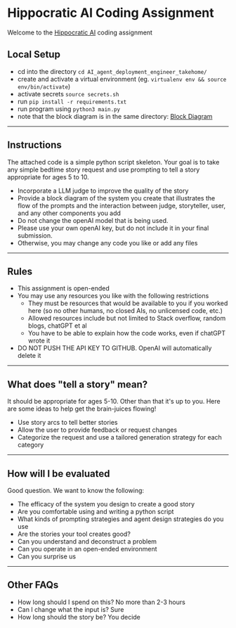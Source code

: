 # Hippocratic AI Coding Assignment

Welcome to the [Hippocratic AI](https://www.hippocraticai.com) coding assignment

## Local Setup

- cd into the directory `cd AI_agent_deployment_engineer_takehome/`
- create and activate a virtual environment (eg. `virtualenv env && source env/bin/activate`)
- activate secrets `source secrets.sh`
- run `pip install -r requirements.txt`
- run program using `python3 main.py`
- note that the block diagram is in the same directory: [Block Diagram](./flow.pdf)

---

## Instructions

The attached code is a simple python script skeleton. Your goal is to take any simple bedtime story request and use prompting to tell a story appropriate for ages 5 to 10.

- Incorporate a LLM judge to improve the quality of the story
- Provide a block diagram of the system you create that illustrates the flow of the prompts and the interaction between judge, storyteller, user, and any other components you add
- Do not change the openAI model that is being used.
- Please use your own openAI key, but do not include it in your final submission.
- Otherwise, you may change any code you like or add any files

---

## Rules

- This assignment is open-ended
- You may use any resources you like with the following restrictions
  - They must be resources that would be available to you if you worked here (so no other humans, no closed AIs, no unlicensed code, etc.)
  - Allowed resources include but not limited to Stack overflow, random blogs, chatGPT et al
  - You have to be able to explain how the code works, even if chatGPT wrote it
- DO NOT PUSH THE API KEY TO GITHUB. OpenAI will automatically delete it

---

## What does "tell a story" mean?

It should be appropriate for ages 5-10. Other than that it's up to you. Here are some ideas to help get the brain-juices flowing!

- Use story arcs to tell better stories
- Allow the user to provide feedback or request changes
- Categorize the request and use a tailored generation strategy for each category

---

## How will I be evaluated

Good question. We want to know the following:

- The efficacy of the system you design to create a good story
- Are you comfortable using and writing a python script
- What kinds of prompting strategies and agent design strategies do you use
- Are the stories your tool creates good?
- Can you understand and deconstruct a problem
- Can you operate in an open-ended environment
- Can you surprise us

---

## Other FAQs

- How long should I spend on this?
  No more than 2-3 hours
- Can I change what the input is?
  Sure
- How long should the story be?
  You decide
